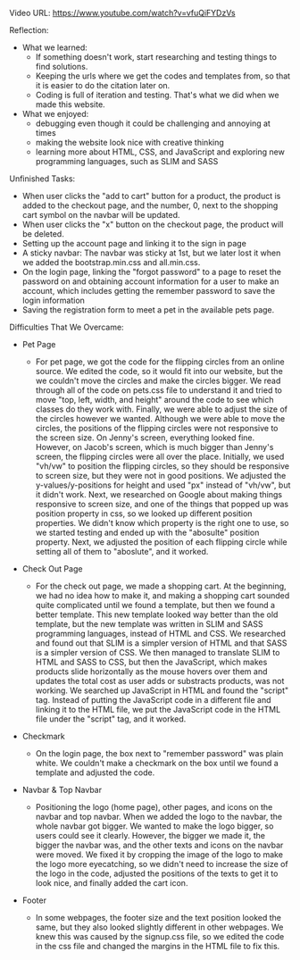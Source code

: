 Video URL: https://www.youtube.com/watch?v=vfuQiFYDzVs

Reflection: 
- What we learned: 
    - If something doesn't work, start researching and testing things to find solutions.
    - Keeping the urls where we get the codes and templates from, so that it is easier to do the citation later on. 
    - Coding is full of iteration and testing. That's what we did when we made this website.  
- What we enjoyed:
    - debugging even though it could be challenging and annoying at times
    - making the website look nice with creative thinking
    - learning more about HTML, CSS, and JavaScript and exploring new programming languages, such as SLIM and SASS

Unfinished Tasks:
- When user clicks the "add to cart" button for a product, the product is added to the checkout page, and the number, 0, next to the shopping cart symbol on the navbar will be updated.
- When user clicks the "x" button on the checkout page, the product will be deleted.
- Setting up the account page and linking it to the sign in page
- A sticky navbar: The navbar was sticky at 1st, but we later lost it when we added the bootstrap.min.css and all.min.css.
- On the login page, linking the "forgot password" to a page to reset the password on and obtaining account information for a user to make an account, which includes getting the remember password to save the login information
- Saving the registration form to meet a pet in the available pets page.

Difficulties That We Overcame:
- Pet Page 
    - For pet page, we got the code for the flipping circles from an online source. We edited the code, so it would fit into our website, but the we couldn't move the circles and make the circles bigger. We read through all of the code on pets.css file to understand it and tried to move "top, left, width, and height" around the code to see which classes do they work with. Finally, we were able to adjust the size of the circles however we wanted. Although we were able to move the circles, the positions of the flipping circles were not responsive to the screen size. On Jenny's screen, everything looked fine. However, on Jacob's screen, which is much bigger than Jenny's screen, the flipping circles were all over the place. Initially, we used "vh/vw" to position the flipping circles, so they should be responsive to screen size, but they were not in good positions. We adjusted the y-values/y-positions for height and used "px" instead of "vh/vw", but it didn't work. Next, we researched on Google about making things responsive to screen size, and one of the things that popped up was position property in css, so we looked up different position properties. We didn't know which property is the right one to use, so we started testing and ended up with the "abosulte" position property. Next, we adjusted the position of each flipping circle while setting all of them to "aboslute", and it worked.

- Check Out Page
    - For the check out page, we made a shopping cart. At the beginning, we had no idea how to make it, and making a shopping cart sounded quite complicated until we found a template, but then we found a better template. This new template looked way better than the old template, but the new template was written in SLIM and SASS programming languages, instead of HTML and CSS. We researched and found out that SLIM is a simpler version of HTML and that SASS is a simpler version of CSS. We then managed to translate SLIM to HTML and SASS to CSS, but then the JavaScript, which makes products slide horizontally as the mouse hovers over them and updates the total cost as user adds or substracts products, was not working. We searched up JavaScript in HTML and found the "script" tag. Instead of putting the JavaScript code in a different file and linking it to the HTML file, we put the JavaScript code in the HTML file under the "script" tag, and it worked. 

- Checkmark
    - On the login page, the box next to "remember password" was plain white. We couldn't make a checkmark on the box until we found a template and adjusted the code.

- Navbar & Top Navbar
    - Positioning the logo (home page), other pages, and icons on the navbar and top navbar. When we added the logo to the navbar, the whole navbar got bigger. We wanted to make the logo bigger, so users could see it clearly. However, the bigger we made it, the bigger the navbar was, and the other texts and icons on the navbar were moved. We fixed it by cropping the image of the logo to make the logo more eyecatching, so we didn't need to increase the size of the logo in the code, adjusted the positions of the texts to get it to look nice, and finally added the cart icon.

- Footer
    - In some webpages, the footer size and the text position looked the same, but they also looked slightly different in other webpages. We knew this was caused by the signup.css file, so we edited the code in the css file and changed the margins in the HTML file to fix this.
